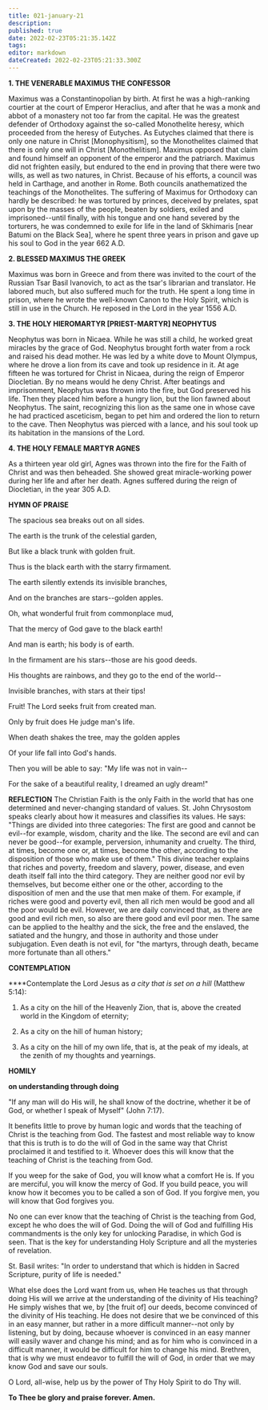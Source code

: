 ```yaml
---
title: 021-january-21
description: 
published: true
date: 2022-02-23T05:21:35.142Z
tags: 
editor: markdown
dateCreated: 2022-02-23T05:21:33.300Z
---
```



**1. THE VENERABLE MAXIMUS THE CONFESSOR**

Maximus was a Constantinopolian by birth. At first he was a high-ranking courtier at the court of Emperor Heraclius, and after that he was a monk and abbot of a monastery not too far from the capital. He was the greatest defender of Orthodoxy against the so-called Monothelite heresy, which proceeded from the heresy of Eutyches. As Eutyches claimed that there is only one nature in Christ [Monophysitism], so the Monothelites claimed that there is only one will in Christ [Monothelitism]. Maximus opposed that claim and found himself an opponent of the emperor and the patriarch. Maximus did not frighten easily, but endured to the end in proving that there were two wills, as well as two natures, in Christ. Because of his efforts, a council was held in Carthage, and another in Rome. Both councils anathematized the teachings of the Monothelites. The suffering of Maximus for Orthodoxy can hardly be described: he was tortured by princes, deceived by prelates, spat upon by the masses of the people, beaten by soldiers, exiled and imprisoned--until finally, with his tongue and one hand severed by the torturers, he was condemned to exile for life in the land of Skhimaris [near Batumi on the Black Sea], where he spent three years in prison and gave up his soul to God in the year 662 A.D.

**2. BLESSED MAXIMUS THE GREEK**

Maximus was born in Greece and from there was invited to the court of the Russian Tsar Basil Ivanovich, to act as the tsar's librarian and translator. He labored much, but also suffered much for the truth. He spent a long time in prison, where he wrote the well-known Canon to the Holy Spirit, which is still in use in the Church. He reposed in the Lord in the year 1556 A.D.

**3. THE HOLY HIEROMARTYR [PRIEST-MARTYR] NEOPHYTUS**

Neophytus was born in Nicaea. While he was still a child, he worked great miracles by the grace of God. Neophytus brought forth water from a rock and raised his dead mother. He was led by a white dove to Mount Olympus, where he drove a lion from its cave and took up residence in it. At age fifteen he was tortured for Christ in Nicaea, during the reign of Emperor Diocletian. By no means would he deny Christ. After beatings and imprisonment, Neophytus was thrown into the fire, but God preserved his life. Then they placed him before a hungry lion, but the lion fawned about Neophytus. The saint, recognizing this lion as the same one in whose cave he had practiced asceticism, began to pet him and ordered the lion to return to the cave. Then Neophytus was pierced with a lance, and his soul took up its habitation in the mansions of the Lord.

**4. THE HOLY FEMALE MARTYR AGNES**

As a thirteen year old girl, Agnes was thrown into the fire for the Faith of Christ and was then beheaded. She showed great miracle-working power during her life and after her death. Agnes suffered during the reign of Diocletian, in the year 305 A.D.


**HYMN OF PRAISE**

The spacious sea breaks out on all sides.

The earth is the trunk of the celestial garden,

But like a black trunk with golden fruit.

Thus is the black earth with the starry firmament.

The earth silently extends its invisible branches,

And on the branches are stars--golden apples.

Oh, what wonderful fruit from commonplace mud,

That the mercy of God gave to the black earth!

And man is earth; his body is of earth.

In the firmament are his stars--those are his good deeds.

His thoughts are rainbows, and they go to the end of the world--

Invisible branches, with stars at their tips!

Fruit! The Lord seeks fruit from created man.

Only by fruit does He judge man's life.

When death shakes the tree, may the golden apples

Of your life fall into God's hands.

Then you will be able to say: "My life was not in vain--

For the sake of a beautiful reality, I dreamed an ugly dream!"



**REFLECTION**
The Christian Faith is the only Faith in the world that has one determined and never-changing standard of values. St. John Chrysostom speaks clearly about how it measures and classifies its values. He says: "Things are divided into three categories: The first are good and cannot be evil--for example, wisdom, charity and the like. The second are evil and can never be good--for example, perversion, inhumanity and cruelty. The third, at times, become one or, at times, become the other, according to the disposition of those who make use of them." This divine teacher explains that riches and poverty, freedom and slavery, power, disease, and even death itself fall into the third category. They are neither good nor evil by themselves, but become either one or the other, according to the disposition of men and the use that men make of them. For example, if riches were good and poverty evil, then all rich men would be good and all the poor would be evil. However, we are daily convinced that, as there are good and evil rich men, so also are there good and evil poor men. The same can be applied to the healthy and the sick, the free and the enslaved, the satiated and the hungry, and those in authority and those under subjugation. Even death is not evil, for "the martyrs, through death, became more fortunate than all others."



**CONTEMPLATION**

****Contemplate the Lord Jesus as *a city that is set on a hill* (Matthew 5:14):

1.  As a city on the hill of the Heavenly Zion, that is, above the created world in the Kingdom of eternity;

1.  As a city on the hill of human history;

1.  As a city on the hill of my own life, that is, at the peak of my ideals, at the zenith of my thoughts and yearnings.



**HOMILY**

**on understanding through doing**

"If any man will do His will, he shall know of the doctrine, whether it be of God, or whether I speak of Myself" (John 7:17).

It benefits little to prove by human logic and words that the teaching of Christ is the teaching from God. The fastest and most reliable way to know that this is truth is to do the will of God in the same way that Christ proclaimed it and testified to it. Whoever does this will know that the teaching of Christ is the teaching from God.

If you weep for the sake of God, you will know what a comfort He is. If you are merciful, you will know the mercy of God. If you build peace, you will know how it becomes you to be called a son of God. If you forgive men, you will know that God forgives you.

No one can ever know that the teaching of Christ is the teaching from God, except he who does the will of God. Doing the will of God and fulfilling His commandments is the only key for unlocking Paradise, in which God is seen. That is the key for understanding Holy Scripture and all the mysteries of revelation.

St. Basil writes: "In order to understand that which is hidden in Sacred Scripture, purity of life is needed."

What else does the Lord want from us, when He teaches us that through doing His will we arrive at the understanding of the divinity of His teaching? He simply wishes that we, by [the fruit of] our deeds, become convinced of the divinity of His teaching. He does not desire that we be convinced of this in an easy manner, but rather in a more difficult manner--not only by listening, but by doing, because whoever is convinced in an easy manner will easily waver and change his mind; and as for him who is convinced in a difficult manner, it would be difficult for him to change his mind. Brethren, that is why we must endeavor to fulfill the will of God, in order that we may know God and save our souls.

O Lord, all-wise, help us by the power of Thy Holy Spirit to do Thy will.

**To Thee be glory and praise forever. Amen.**
